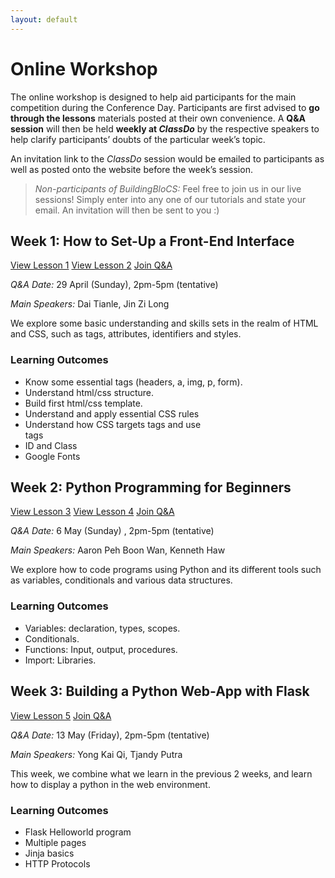 ```yaml
---
layout: default
---
```


# Online Workshop

The online workshop is designed to help aid participants for the main competition during the Conference Day. Participants are first advised to **go through the lessons** materials posted at their own convenience. A **Q&A session** will then be held **weekly at *ClassDo*** by the respective speakers to help clarify participants’ doubts of the particular week’s topic.

An invitation link to the *ClassDo* session would be emailed to participants as well as posted onto the website before the week’s session.

> *Non-participants of BuildingBloCS:* Feel free to join us in our live sessions! Simply enter into any one of our tutorials and state your email. An invitation will then be sent to you :) 

## Week 1: How to Set-Up a Front-End Interface

<a class="btn" target="_blank" href="https://docs.google.com/document/d/13oGbwIFS9wU8EUkcr1SgsJeAX3tQTan1U3RD1M-LiV4/view">View Lesson 1</a>
<a class="btn" target="_blank" href="https://docs.google.com/document/d/1uc7rQSSzfillXUqPKKTXPD9f2Ld88i64I-Xxa-1Jqjg/view">View Lesson 2</a>
<a class="btn disabled" target="_blank" href="https://learn.classdo.com/buildingblocs/">Join Q&A</a>

*Q&A Date:* 29 April (Sunday), 2pm-5pm (tentative)

*Main Speakers:* Dai Tianle, Jin Zi Long

We explore some basic understanding and skills sets in the realm of HTML and CSS, such as tags, attributes, identifiers and styles.

### Learning Outcomes

* Know some essential tags (headers, a, img, p, form).
* Understand html/css structure.
* Build first html/css template.
* Understand and apply essential CSS rules
* Understand how CSS targets tags and use <div> tags </div>
* ID and Class
* Google Fonts

## Week 2: Python Programming for Beginners

<a class="btn" target="_blank" href="https://docs.google.com/document/d/1smROx_-7g1r6pZFl1wPNKoB-essFN0TAArIQ4LhM8R0/view">View Lesson 3</a>
<a class="btn" target="_blank" href="https://docs.google.com/document/d/18Jd9bro28SGY7Odu_GVweXiWJPfx9YngvnqHYW6tuY8/view">View Lesson 4</a>
<a class="btn" target="_blank" href="https://learn.classdo.com/buildingblocs/">Join Q&A</a>

*Q&A Date:* 6 May (Sunday) , 2pm-5pm (tentative)

*Main Speakers:* Aaron Peh Boon Wan, Kenneth Haw

We explore how to code programs using Python and its different tools such as variables, conditionals and various data structures.

### Learning Outcomes

* Variables: declaration, types, scopes.
* Conditionals.
* Functions: Input, output, procedures.
* Import: Libraries.

## Week 3: Building a Python Web-App with Flask

<a class="btn disabled" target="_blank" href="https://docs.google.com/presentation/d/1HMm89YIqVsDyFNwu09XiTxFEtUD6Qf_jbdzo1Ue2Uss/view">View Lesson 5</a>
<a class="btn disabled" target="_blank" href="https://learn.classdo.com/buildingblocs/">Join Q&A</a>

*Q&A Date:* 13 May (Friday), 2pm-5pm (tentative)

*Main Speakers:* Yong Kai Qi, Tjandy Putra

This week, we combine what we learn in the previous 2 weeks, and learn how to display a python in the web environment.

### Learning Outcomes

* Flask Helloworld program
* Multiple pages
* Jinja basics
* HTTP Protocols

